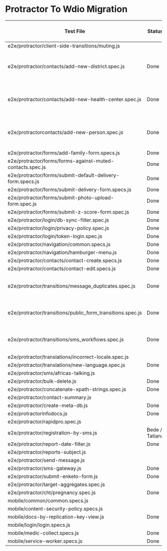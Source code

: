 # Protractor To Wdio Migration

|Test File	| Status	        | Owner	                                                |Pull Request Link	|Notes	|
|---	|----------------|-------------------------------------------------------|---	|---	|
|e2e/protractor/client-side-transitions/muting.js	| 	              | 	                                                     |	|	|
|e2e/protractor/contacts/add-new-district.spec.js	| Done	          | 	                                                     |	|Already covered in new-lineage-spec|
|e2e/protractor/contacts/add-new-health-center.spec.js	| Done	          | 	                                                     |	|Already covered in new-lineage-spec	|
|e2e/protractorcontacts/add-new-person.spec.js	| Done	          | 	                                                     |	|Already covered in new-lineage-spec	|
|e2e/protractor/forms/add-family-form.specs.js	| Done           | Bede                                                  |	[#7671](https://github.com/medic/cht-core/pull/7671) |	|
|e2e/protractor/forms/forms-against-muted-contacts.spec.js	| 	Done          | 	Tatiana                                              | [#7971](https://github.com/medic/cht-core/pull/7971)	|	|
|e2e/protractor/forms/submit-default-delivery-form.specs.js	| Done	          | Diana                                                 |[#7596](https://github.com/medic/cht-core/pull/7596)|	|
|e2e/protractor/forms/submit-delivery-form.specs.js	| Done           | Lorena                                                | [#7638](https://github.com/medic/cht-core/pull/7638) |	|
|e2e/protractor/forms/submit-photo-upload-form.spec.js	| Done	          | Diana	                                                |[#7596](https://github.com/medic/cht-core/pull/7596)	|	|
|e2e/protractor/forms/submit-z-score-form.spec.js	| Done           | Diana	                                                |[#7596](https://github.com/medic/cht-core/pull/7596)	|	|
|e2e/protractor/login/db-sync-filter.spec.js	| Done	          | 	                                                     |	|	|
|e2e/protractor/login/privacy-policy.spec.js	| Done	          | Nick	                                                 |[#7382](https://github.com/medic/cht-core/pull/7382)	|	|
|e2e/protractor/login/token-login.spec.js	| Done	          | Bede	                                                 |[#7085](https://github.com/medic/cht-core/pull/7085)	|	|
|e2e/protractor/navigation/common.specs.js	| Done	          | Meghna	                                               |[#7308](https://github.com/medic/cht-core/pull/7308)	|	|
|e2e/protractor/navigation/hamburger-menu.js	| Done	          | Meghna	                                               |[#7308](https://github.com/medic/cht-core/pull/7308)	|	|
|e2e/protractor/contacts/contact-create.specs.js	| Done	          | Lorena	                                               |[#7865](https://github.com/medic/cht-core/pull/7865)	|	|
|e2e/protractor/contacts/contact-edit.specs.js	| Done	          | Lorena	                                               |[#7870](https://github.com/medic/cht-core/pull/7870)	|	|
|e2e/protractor/transitions/message_duplicates.spec.js	| Done	          | 	Bede                                                 |[#7316](https://github.com/medic/cht-core/pull/7316)	| Does not need browser	|
|e2e/protractor/transitions/public_form_transitions.spec.js	| Done	          | 	Bede                                                 |[#7316](https://github.com/medic/cht-core/pull/7316)	| Does not need browser	|
|e2e/protractor/transitions/sms_workflows.spec.js	| Done	          | 	Bede                                                 |[#7316](https://github.com/medic/cht-core/pull/7316)	| Does not need browser	|
|e2e/protractor/translations/incorrect-locale.spec.js	| 	              | 	                                                     |	|	|
|e2e/protractor/translations/new-language.spec.js	| Done	          | Bede	                                                 |[#7641](https://github.com/medic/cht-core/pull/7641)	|	|
|e2e/protractor/sms/africas-talking.js	| 	              | 	                                                     |	|	|
|e2e/protractor/bulk-delete.js	| Done	          | Bede	                                                 |[#7430](https://github.com/medic/cht-core/pull/7430)	|	|
|e2e/protractor/concatenate-xpath-strings.spec.js	| Done	          | Bede	                                                 |[#7333](https://github.com/medic/cht-core/pull/7333)	|	|
|e2e/protractor/contact-summary.js	| 	              | 	                                                     |	|	|
|e2e/protractor/create-meta-db.js	| Done	          | Bede	                                                 |[#7408](https://github.com/medic/cht-core/pull/7408)	|	|
|e2e/protractorinfodocs.js	| Done	          | Bede	                                                 |[#7318](https://github.com/medic/cht-core/pull/7318)	|	|
|e2e/protractor/rapidpro.spec.js	| 	              | 	                                                     |	|	|
|e2e/protractor/registration-by-sms.js	| Bede / Tatiana | [#8146](https://github.com/medic/cht-core/pull/8146)	 |	|	|
|e2e/protractor/report-date-filter.js	| Done	          | Bede	                                                 |[#7429](https://github.com/medic/cht-core/pull/7429)	|	|
|e2e/protractor/reports-subject.js	| 	              | 	                                                     |	|	|
|e2e/protractor/send-message.js	| 	              | 	                                                     |	|	|
|e2e/protractor/sms-gateway.js	| Done	          | Nick	                                                 |[#7367](https://github.com/medic/cht-core/pull/7367)	|	|
|e2e/protractor/submit-enketo-form.js	| Done	          | Bede	                                                 |[#7424](https://github.com/medic/cht-core/pull/7424)	|	|
|e2e/protractor/target-aggregates.spec.js	| 	              | 	                                                     |	|	|
|e2e/protractor/cht/pregnancy.spec.js	| Done	          | Tatiana	                                              |[#7844](https://github.com/medic/cht-core/pull/7844)	|	|
|mobile/common/common.specs.js	| 	              | 	                                                     |	|	|
|mobile/content-security-policy.specs.js	| 	              | 	                                                     |	|	|
|mobile/docs-by-replication-key-view.js	| Done	          | Bede	                                                 |[#7318](https://github.com/medic/cht-core/pull/7318)	|	|
|mobile/login/login.specs.js	| 	              | 	                                                     |	|	|
|mobile/medic-collect.specs.js	| Done	          | Bede	                                                 |[#7318](https://github.com/medic/cht-core/pull/7318)	|	|
|mobile/service-worker.specs.js	| Done	          | Bede	                                                 |[#7318](https://github.com/medic/cht-core/pull/7318)	|	|
